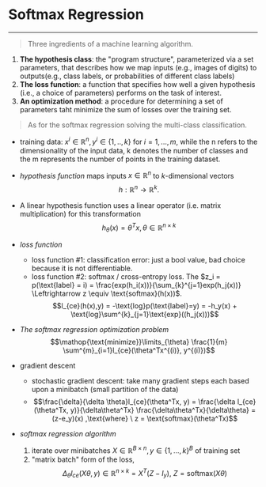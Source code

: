 # Softmax Regression
***

> Three ingredients of a machine learning algorithm.
1. **The hypothesis class**: the "program structure", parameterized via a set parameters, that describes how we map inputs (e.g., images of digits) to outputs(e.g., class labels, or probabilities of different class labels)
2. **The loss function**: a function that specifies how well a given hypothesis (i.e., a choice of parameters) performs on the task of interest.
3. **An optimization method**: a procedure for determining a set of parameters taht minimize the sum of losses over the training set.

> As for the softmax regression solving the multi-class classification.
- training data: $x^{i} \in \mathbb{R}^n, y^{i} \in \{1,..,k\}$ for $i = 1,...,m$, while the n refers to the dimensionality of the input data, k denotes the number of classes and the m represents the number of points in the training dataset.
- *hypothesis function* maps inputs $x \in \mathbb{R}^n$ to $k$-dimensional vectors
$$h: \mathbb{R}^n \to \mathbb{R}^k.$$

- A linear hypothesis function uses a linear operator (i.e. matrix multiplication) for this transformation 
$$h_\theta(x) = \theta^{T}x, \theta \in \mathbb{R}^{n \times k}$$ 
- *loss function*
    - loss function #1: classification error: just a bool value, bad choice because it is not differentiable.
    - loss function #2: softmax / cross-entropy loss. The $z_i = p(\text{label} = i) = \frac{exp(h_i(x))}{\sum_{k}^{j=1}exp(h_j(x))} \Leftrightarrow z \equiv \text{softmax}(h(x))$. $$l_{ce}(h(x),y) = -\text{log}p(\text{label}=y) = -h_y(x) + \text{log}\sum^{k}_{j=1}\text{exp}((h_j(x)))$$

- *The softmax regression optimization problem* $$\mathop{\text{minimize}}\limits_{\theta} \frac{1}{m} \sum^{m}_{i=1}l_{ce}(\theta^Tx^{(i)}, y^{(i)})$$

- gradient descent 
    - stochastic gradient descent: take many gradient steps each based upon a minibatch (small partition of the data)
    - $$\frac{\delta}{\delta \theta}l_{ce}(\theta^Tx, y) = \frac{\delta l_{ce}(\theta^Tx, y)}{\delta\theta^Tx} \frac{\delta\theta^Tx}{\delta\theta} = (z-e_y)(x) ,\text{where} \ z = \text{softmax}(\theta^Tx)$$

- *softmax regression algorithm*
    1. iterate over minibatches $X \in \mathbb{R}^{B\times n}, y \in \{1,...,k\}^{B}$ of training set
    2. "matrix batch" form of the loss, $$\Delta_\theta l_{ce}(X\theta, y) \in \mathbb{R}^{n \times k} = X^T(Z-I_y), \ Z=\text{softmax}(X\theta)$$

